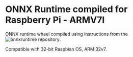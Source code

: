 # ONNX Runtime compiled for Raspberry Pi - ARMV7l 

ONNX runtime wheel compiled using instructions from the ![onnxruntime repository](https://github.com/microsoft/onnxruntime/tree/master/dockerfiles).

Compatible with 32-bit Raspbian OS, ARM 32v7.

